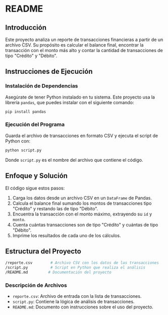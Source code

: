 # README

## Introducción
Este proyecto analiza un reporte de transacciones financieras a partir de un archivo CSV. Su propósito es calcular el balance final, encontrar la transacción con el monto más alto y contar la cantidad de transacciones de tipo "Crédito" y "Débito".

## Instrucciones de Ejecución
### Instalación de Dependencias
Asegúrate de tener Python instalado en tu sistema. Este proyecto usa la librería `pandas`, que puedes instalar con el siguiente comando:
```sh
pip install pandas
```

### Ejecución del Programa
Guarda el archivo de transacciones en formato CSV y ejecuta el script de Python con:
```sh
python script.py
```
Donde `script.py` es el nombre del archivo que contiene el código.

## Enfoque y Solución
El código sigue estos pasos:

1. Carga los datos desde un archivo CSV en un `DataFrame` de Pandas.
2. Calcula el balance final sumando los montos de transacciones tipo "Crédito" y restando las de tipo "Débito".
3. Encuentra la transacción con el monto máximo, extrayendo su `id` y `monto`.
4. Cuenta cuántas transacciones son de tipo "Crédito" y cuántas de tipo "Débito".
5. Imprime los resultados de cada uno de los cálculos.

## Estructura del Proyecto
```sh
/reporte.csv        # Archivo CSV con los datos de las transacciones
/script.py          # Script en Python que realiza el análisis
/README.md         # Documentación del proyecto
```
### Descripción de Archivos

- `reporte.csv`: Archivo de entrada con la lista de transacciones.
- `script.py`: Contiene la lógica de análisis de transacciones.
- `README.md`: Documento con instrucciones sobre el uso del proyecto.